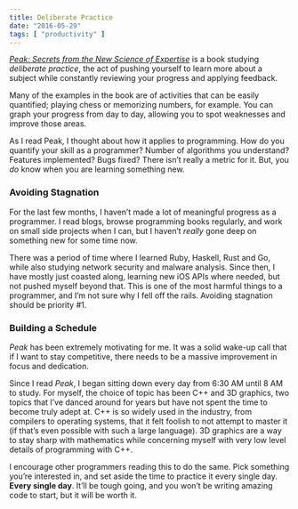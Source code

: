 ```yaml
---
title: Deliberate Practice
date: "2016-05-29"
tags: [ "productivity" ]
---
```


_[Peak: Secrets from the New Science of Expertise](http://amzn.com/0544456238)_ is a book studying _deliberate practice_, the act of pushing yourself to learn more about a subject while constantly reviewing your progress and applying feedback.

Many of the examples in the book are of activities that can be easily quantified; playing chess or memorizing numbers, for example. You can graph your progress from day to day, allowing you to spot weaknesses and improve those areas.

As I read Peak, I thought about how it applies to programming. How do you quantify your skill as a programmer? Number of algorithms you understand? Features implemented? Bugs fixed? There isn’t really a metric for it. But, you _do_ know when you are learning something new.

### Avoiding Stagnation

For the last few months, I haven’t made a lot of meaningful progress as a programmer. I read blogs, browse programming books regularly, and work on small side projects when I can, but I haven’t _really_ gone deep on something new for some time now.

There was a period of time where I learned Ruby, Haskell, Rust and Go, while also studying network security and malware analysis. Since then, I have mostly just coasted along, learning new iOS APIs where needed, but not pushed myself beyond that. This is one of the most harmful things to a programmer, and I’m not sure why I fell off the rails. Avoiding stagnation should be priority #1.

### Building a Schedule

_Peak_ has been extremely motivating for me. It was a solid wake-up call that if I want to stay competitive, there needs to be a massive improvement in focus and dedication.

Since I read _Peak_, I began sitting down every day from 6:30 AM until 8 AM to study. For myself, the choice of topic has been C++ and 3D graphics, two topics that I’ve danced around for years but have not spent the time to become truly adept at. C++ is so widely used in the industry, from compilers to operating systems, that it felt foolish to not attempt to master it (if that’s even possible with such a large language). 3D graphics are a way to stay sharp with mathematics while concerning myself with very low level details of programming with C++.

I encourage other programmers reading this to do the same. Pick something you’re interested in, and set aside the time to practice it every single day. **Every single day**. It’ll be tough going, and you won’t be writing amazing code to start, but it will be worth it.
